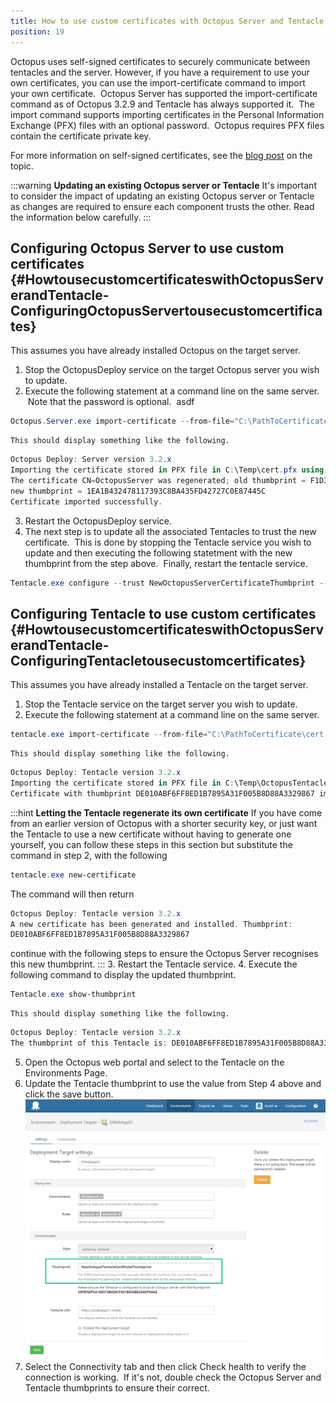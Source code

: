 ```yaml
---
title: How to use custom certificates with Octopus Server and Tentacle
position: 19
---
```


Octopus uses self-signed certificates to securely communicate between tentacles and the server. However, if you have a requirement to use your own certificates, you can use the import-certificate command to import your own certificate.  Octopus Server has supported the import-certificate command as of Octopus 3.2.9 and Tentacle has always supported it.  The import command supports importing certificates in the Personal Information Exchange (PFX) files with an optional password.  Octopus requires PFX files contain the certificate private key.

For more information on self-signed certificates, see the [blog post](https://octopusdeploy.com/blog/why-self-signed-certificates) on the topic.

:::warning
**Updating an existing Octopus server or Tentacle**
It's important to consider the impact of updating an existing Octopus server or Tentacle as changes are required to ensure each component trusts the other. Read the information below carefully.
:::

## Configuring Octopus Server to use custom certificates {#HowtousecustomcertificateswithOctopusServerandTentacle-ConfiguringOctopusServertousecustomcertificates}

This assumes you have already installed Octopus on the target server.

1. Stop the OctopusDeploy service on the target Octopus server you wish to update.
2. Execute the following statement at a command line on the same server.  Note that the password is optional.  asdf

```powershell
Octopus.Server.exe import-certificate --from-file="C:\PathToCertificate\cert.pfx" --pfx-password="Password" --console
```
    This should display something like the following.

```powershell
Octopus Deploy: Server version 3.2.x
Importing the certificate stored in PFX file in C:\Temp\cert.pfx using the provided password...
The certificate CN=OctopusServer was regenerated; old thumbprint = F1D30DE16AFBA30CB8FD20070856EECC15DDF06C, 
new thumbprint = 1EA1B432478117393C8BA435FD42727C0E87445C
Certificate imported successfully.
```
3. Restart the OctopusDeploy service.
4. The next step is to update all the associated Tentacles to trust the new certificate.  This is done by stopping the Tentacle service you wish to update and then executing the following statetment with the new thumbprint from the step above.  Finally, restart the tentacle service.

```powershell
Tentacle.exe configure --trust NewOctopusServerCertificateThumbprint --console
```

## Configuring Tentacle to use custom certificates {#HowtousecustomcertificateswithOctopusServerandTentacle-ConfiguringTentacletousecustomcertificates}

This assumes you have already installed a Tentacle on the target server.

1. Stop the Tentacle service on the target server you wish to update.
2. Execute the following statement at a command line on the same server.

```powershell
tentacle.exe import-certificate --from-file="C:\PathToCertificate\cert.pfx" --pfx-password="Password" --console
```
    This should display something like the following.

```powershell
Octopus Deploy: Tentacle version 3.2.x
Importing the certificate stored in PFX file in C:\Temp\OctopusTentacle.pfx using the provided password...
Certificate with thumbprint DE010ABF6FF8ED1B7895A31F005B8D88A3329867 imported successfully.
```

:::hint
**Letting the Tentacle regenerate its own certificate**
If you have come from an earlier version of Octopus with a shorter security key, or just want the Tentacle to use a new certificate without having to generate one yourself, you can follow these steps in this section but substitute the command in step 2, with the following

```powershell
tentacle.exe new-certificate
```

The command will then return

```powershell
Octopus Deploy: Tentacle version 3.2.x
A new certificate has been generated and installed. Thumbprint:
DE010ABF6FF8ED1B7895A31F005B8D88A3329867
```

continue with the following steps to ensure the Octopus Server recognises this new thumbprint.
:::
3. Restart the Tentacle service.
4. Execute the following command to display the updated thumbprint.

```powershell
Tentacle.exe show-thumbprint
```
    This should display something like the following.

```powershell
Octopus Deploy: Tentacle version 3.2.x
The thumbprint of this Tentacle is: DE010ABF6FF8ED1B7895A31F005B8D88A3329867
```
5. Open the Octopus web portal and select to the Tentacle on the Environments Page.
6. Update the Tentacle thumbprint to use the value from Step 4 above and click the save button.  
![](/docs/images/3049117/3278508.png "width=500")
7. Select the Connectivity tab and then click Check health to verify the connection is working.  If it's not, double check the Octopus Server and Tentacle thumbprints to ensure their correct.

